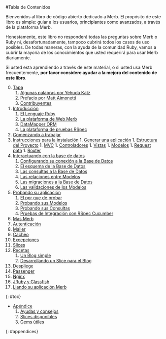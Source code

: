 #Tabla de Contenidos

<div id="intro">
	<p>Bienvenidos al libro de código abierto dedicado a Merb. El propósito de este libro es simple: guiar a los usuarios, principiantes como avanzados, a través de la plataforma Merb.</p>
	<p>Honestamente, este libro no responderá todas las preguntas sobre Merb o Ruby ni, desafortunadamente, tampoco cubrirá todos los casos de uso posibles. De todas maneras, con la ayuda de la comunidad Ruby, vamos a cubrir la mayoría de los conocimientos que usted requerirá para usar Merb diariamente.</p>
	<p>Si usted esta aprendiendo a través de este material, o si usted usa Merb frecuentemente, <strong>por favor considere ayudar a la mejora del contenido de este libro</strong>.</p>
</div>

0. [Tapa](/es/front-matter)
	1. [Algunas palabras por Yehuda Katz](/es/front-matter/foreword)
	2. [Prefacio por Matt Aimonetti](/es/front-matter/preface)
	3. [Contribuyentes](/es/front-matter/contributors)
1. [Introducción](/es/introduction)
	1. [El Lenguaje Ruby](/es/introduction/ruby)
	2. [La plataforma de Web Merb](/es/introduction/merb)
	3. [DataMapper ORM](/es/introduction/datamapper)
	4. [La plataforma de pruebas RSpec](/es/introduction/rspec)
2. [Comenzando a trabajar](/es/getting-started)
  1. [Instrucciones para la instalación](/es/getting-started/install-instructions)
	1. [Generar una aplicación](/es/getting-started/generate-an-application)
	1. [Estructura del Proyecto](/es/getting-started/project-structure)
	1. [MVC](/es/getting-started/mvc)
	1. [Controladores](/es/getting-started/controllers)
	1. [Vistas](/es/getting-started/views)
	1. [Modelos](/es/getting-started/models)
	1. [Request path](/es/getting-started/request-path)
	1. [Router](/es/getting-started/router)
3. [Interactuando con la base de datos](/es/interacting-with-the-database)
	1. [Configurando su conexión a la Base de Datos](/es/interacting-with-the-database/dm-setting-up)
	1. [El esquema de la Base de Datos](/es/interacting-with-the-database/dm-schema)
	1. [Las consultas a la Base de Datos](/es/interacting-with-the-database/dm-queries)
	1. [Las relaciones entre Modelos](/es/interacting-with-the-database/dm-relationships)
	1. [Las migraciones a la Base de Datos](/es/interacting-with-the-database/dm-migrations)
	1. [Las validaciones de los Modelos](/es/interacting-with-the-database/dm-validations)
4. [Probando su aplicación](/es/testing-your-application)
	1. [El por que de probar](/es/testing-your-application/why)
	1. [Probando sus Modelos](/es/testing-your-application/models)
	1. [Probando sus Consultas](/es/testing-your-application/requests)
	1. [Pruebas de Integración con RSpec Cucumber](/es/testing-your-application/cucumber)
5. [Mas Merb](/es/merb-more)
  1. [Autenticación](/es/merb-more/authentication)
  1. [Mailer](/es/merb-more/mailer)
  1. [Cacheo](/es/merb-more/caching)
  1. [Excepciones](/es/merb-more/exceptions)
  1. [Slices](/es/merb-more/exceptions)
6. [Recetas](/es/recipes)
	1. [Un Blog simple](/es/recipes/simple-blog)
	1. [Desarrollando un Slice para el Blog](/es/recipes/blog-slice)
7. [Despliege](/es/deployment)
  1. [Passenger](/es/deployment/passenger)
  1. [Nginx](/es/deployment/nginx)
  1. [JRuby y Glassfish](/es/deployment/jruby)
  1. [Liando su aplicación Merb](/es/deployment/bundle)

{: #toc}

* [Apéndice](/es/appendix)
  1. [Ayudas y consejos](/es/appendix/hints-tips)
  1. [Slices disponibles](/es/appendix/slices)
  1. [Gems útiles](/es/appendix/gems)

{: #appendices}
